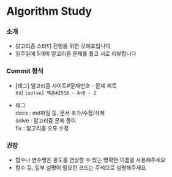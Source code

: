 # Algorithm Study  

### 소개  
* 알고리즘 스터디 진행을 위한 깃레포입니다  
* 일주일에 5개의 알고리즘 문제를 풀고 서로 리뷰합니다  

### Commit 형식  
* \[태그] 알고리즘 사이트#문제번호 - 문제 제목  
ex) `[solve] 백준#2558 - A+B - 2` 

* 태그  
docs : md파일 등, 문서 추가/수정/삭제  
solve : 알고리즘 문제 풀이  
fix : 알고리즘 오류 수정  

### 권장  
* 함수나 변수명은 용도를 연상할 수 있는 명확한 이름을 사용해주세요  
* 함수 등, 일부 설명이 필요한 코드는 주석으로 설명해주세요  
